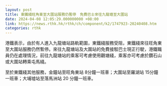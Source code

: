 ```yaml
---
layout: post
title: 東鐵綫旺角東至大圍站服務仍暫停　免費巴士來往九龍塘至大圍站
date: 2024-04-08 12:05:29.000000000 +08:00
link: https://news.rthk.hk/rthk/ch/component/k2/1747923-20240408.htm
categories: rthk
---
```


港鐵表示，由於有人進入九龍塘站路軌範圍，東鐵綫服務受阻，東鐵綫來往旺角東至大圍站服務仍然暫停。來往九龍塘站及大圍站的免費接駁巴士現正行駛，港鐵職員仍在處理情況，前往九龍塘站的乘客可考慮使用觀塘綫，乘客亦可考慮於鑽石山或大圍站轉乘屯馬綫。

至於東鐵綫其他服務，金鐘站至旺角東站 8分鐘一班車；大圍站至羅湖站 15分鐘一班車；大埔墟站至落馬洲站 20 分鐘一班車。
